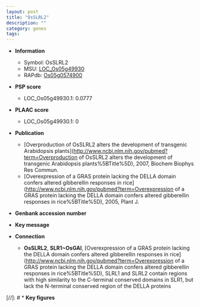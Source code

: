 ```yaml
---
layout: post
title: "OsSLRL2"
description: ""
category: genes
tags: 
---
```


* **Information**  
    + Symbol: OsSLRL2  
    + MSU: [LOC_Os05g49930](http://rice.plantbiology.msu.edu/cgi-bin/ORF_infopage.cgi?orf=LOC_Os05g49930)  
    + RAPdb: [Os05g0574900](http://rapdb.dna.affrc.go.jp/viewer/gbrowse_details/irgsp1?name=Os05g0574900)  

* **PSP score**  
    + LOC_Os05g49930.1: 0.0777 

* **PLAAC score**  
    + LOC_Os05g49930.1: 0 

* **Publication**  
    + [Overproduction of OsSLRL2 alters the development of transgenic Arabidopsis plants](http://www.ncbi.nlm.nih.gov/pubmed?term=Overproduction of OsSLRL2 alters the development of transgenic Arabidopsis plants%5BTitle%5D), 2007, Biochem Biophys Res Commun.
    + [Overexpression of a GRAS protein lacking the DELLA domain confers altered gibberellin responses in rice](http://www.ncbi.nlm.nih.gov/pubmed?term=Overexpression of a GRAS protein lacking the DELLA domain confers altered gibberellin responses in rice%5BTitle%5D), 2005, Plant J.

* **Genbank accession number**  

* **Key message**  

* **Connection**  
    + __OsSLRL2__, __SLR1~OsGAI__, [Overexpression of a GRAS protein lacking the DELLA domain confers altered gibberellin responses in rice](http://www.ncbi.nlm.nih.gov/pubmed?term=Overexpression of a GRAS protein lacking the DELLA domain confers altered gibberellin responses in rice%5BTitle%5D), SLRL1 and SLRL2 contain regions with high similarity to the C-terminal conserved domains in SLR1, but lack the N-terminal conserved region of the DELLA proteins

[//]: # * **Key figures**  


